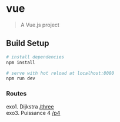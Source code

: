 # vue

> A Vue.js project

## Build Setup

``` bash
# install dependencies
npm install

# serve with hot reload at localhost:8080
npm run dev
```

### Routes

exo1. Dijkstra [/three](http://localhost:8080/#/three)  
exo3. Puissance 4 [/p4](http://localhost:8080/#/p4)
